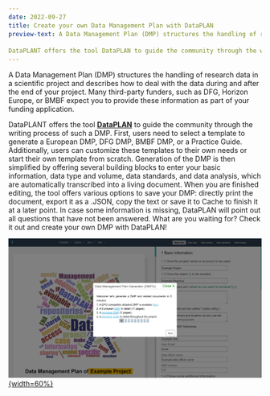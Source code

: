 ```yaml
---
date: 2022-09-27
title: Create your own Data Management Plan with DataPLAN
preview-text: A Data Management Plan (DMP) structures the handling of research data in a scientific project and describes how to deal with the data during and after the end of your project. Many third-party funders, such as DFG, Horizon Europe, or BMBF expect you to provide these information as part of your funding application.

DataPLANT offers the tool DataPLAN to guide the community through the writing process of such a DMP. First, users need to select a template to generate...
---
```

A Data Management Plan (DMP) structures the handling of research data in a scientific project and describes how to deal with the data during and after the end of your project. Many third-party funders, such as DFG, Horizon Europe, or BMBF expect you to provide these information as part of your funding application.

DataPLANT offers the tool [**DataPLAN**](https://dmpg.nfdi4plants.org/) to guide the community through the writing process of such a DMP. First, users need to select a template to generate a European DMP, DFG DMP, BMBF DMP, or a Practice Guide. Additionally, users can customize these templates to their own needs or start their own template from scratch. Generation of the DMP is then simplified by offering several building blocks to enter your basic information, data type and volume, data standards, and data analysis, which are automatically transcribed into a living document. When you are finished editing, the tool offers various options to save your DMP: directly print the document, export it as a .JSON, copy the text or save it to Cache to finish it at a later point.  In case some information is missing, DataPLAN will point out all questions that have not been answered. 
What are you waiting for? Check it out and create your own DMP with DataPLAN!

[![DataPLAN](/src/assets/images/news/DataPLAN.png "New Swate Version"){width=60%}](https://dmpg.nfdi4plants.org/)